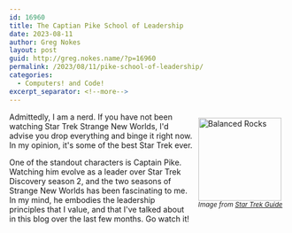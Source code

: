 ```yaml
---
id: 16960
title: The Captian Pike School of Leadership
date: 2023-08-11
author: Greg Nokes
layout: post
guid: http://greg.nokes.name/?p=16960
permalink: /2023/08/11/pike-school-of-leadership/
categories:
  - Computers! and Code!
excerpt_separator: <!--more-->
---
```


<div style="float: right; padding: 10px 10px 10px 10px;"><img src="/binaries/2023/08/pike.png" width="150" alt=" Balanced Rocks"><br />
<sub><i>Image from <a href="https://startrekguide.com/2019/11/07/watch-captain-pike-return-in-new-star-trek-short-treks-trailer">Star Trek Guide</a></i></sub></div>

Admittedly, I am a nerd. If you have not been watching Star Trek Strange New Worlds, I'd advise you drop everything and binge it right now. In my opinion, it's some of the best Star Trek ever.

One of the standout characters is Captain Pike. Watching him evolve as a leader over Star Trek Discovery season 2, and the two seasons of Strange New Worlds has been fascinating to me. In my mind, he embodies the leadership principles that I value, and that I've talked about in this blog over the last few months. Go watch it!
